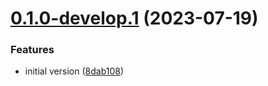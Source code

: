 # [0.1.0-develop.1](https://git.lumeweb.com/LumeWeb/kernel-network-registry-client/compare/v0.0.1...v0.1.0-develop.1) (2023-07-19)


### Features

* initial version ([8dab108](https://git.lumeweb.com/LumeWeb/kernel-network-registry-client/commit/8dab108187930bc8077252f3fc10c94a5b1bac10))
